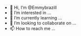 - 👋 Hi, I’m @Emmybrazill
- 👀 I’m interested in ...
- 🌱 I’m currently learning ...
- 💞️ I’m looking to collaborate on ...
- 📫 How to reach me ...

<!---
Emmybrazill/Emmybrazill is a ✨ special ✨ repository because its `README.md` (this file) appears on your GitHub profile.
You can click the Preview link to take a look at your changes.
--->
